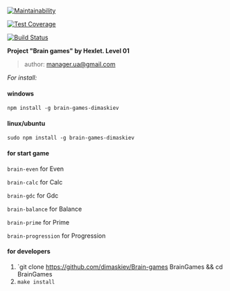 [![Maintainability](https://api.codeclimate.com/v1/badges/f6bf207097582e502556/maintainability)](https://codeclimate.com/github/dimaskiev/project-lvl1-s160/maintainability)

[![Test Coverage](https://api.codeclimate.com/v1/badges/f6bf207097582e502556/test_coverage)](https://codeclimate.com/github/dimaskiev/project-lvl1-s160/test_coverage)

[![Build Status](https://travis-ci.org/dimaskiev/Brain-games.svg?branch=master)](https://travis-ci.org/dimaskiev/Brain-games)

**Project "Brain games" by Hexlet. Level 01**

> author: manager.ua@gmail.com

*For install:*

#### windows
`npm install -g brain-games-dimaskiev`
#### linux/ubuntu
`sudo npm install -g brain-games-dimaskiev`
#### for start game

`brain-even` for Even

`brain-calc` for Calc

`brain-gdc` for Gdc

`brain-balance` for Balance

`brain-prime` for Prime

`brain-progression` for Progression

#### for developers
1. `git clone https://github.com/dimaskiev/Brain-games BrainGames && cd BrainGames
2. `make install`


